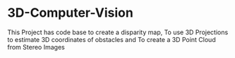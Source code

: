 # 3D-Computer-Vision
This Project has code base to create a disparity map, To use 3D Projections to estimate 3D coordinates of obstacles and  To create a 3D Point Cloud from Stereo Images
